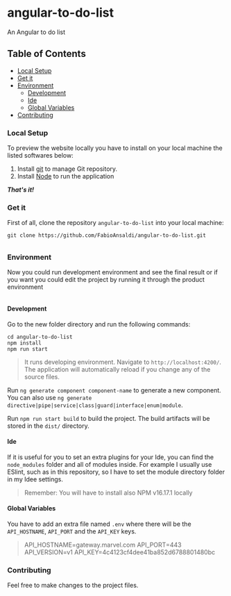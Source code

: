 # angular-to-do-list
An Angular to do list

## Table of Contents
- [Local Setup](#local-setup)
- [Get it](#get-it)
- [Environment](#environment)
  - [Development](#development)
  - [Ide](#ide)
  - [Global Variables](#global-variables)
- [Contributing](#contributing)

### Local Setup
To preview the website locally you have to install on your local machine the listed softwares below:
1. Install [git](https://git-scm.com/) to manage Git repository.
2. Install [Node](https://www.nodejs.org/) to run the application

***That's it!***

### Get it
First of all, clone the repository `angular-to-do-list` into your local machine:

```shell
git clone https://github.com/FabioAnsaldi/angular-to-do-list.git
```
######

### Environment
Now you could run development environment and see the final result or if you want you could edit the project by running it through the product environment

######

#### Development
Go to the new folder directory and run the following commands:
```shell
cd angular-to-do-list
npm install
npm run start
```
> It runs developing environment. Navigate to `http://localhost:4200/`. The application will automatically reload if you change any of the source files.

Run `ng generate component component-name` to generate a new component. You can also use `ng generate directive|pipe|service|class|guard|interface|enum|module`.

Run `npm run start build` to build the project. The build artifacts will be stored in the `dist/` directory.

#### Ide
If it is useful for you to set an extra plugins for your Ide, you can find the `node_modules` folder and all of modules inside.
For example I usually use ESlint, such as in this repository, so I have to set the module directory folder in my Idee settings.
> Remember:
> You will have to install also NPM v16.17.1 locally

#### Global Variables
You have to add an extra file named `.env` where there will be the `API_HOSTNAME`, `API_PORT` and the `API_KEY` keys.
> API_HOSTNAME=gateway.marvel.com
> API_PORT=443
> API_VERSION=v1
> API_KEY=4c4123cf4dee41ba852d6788801480bc

### Contributing
Feel free to make changes to the project files.
